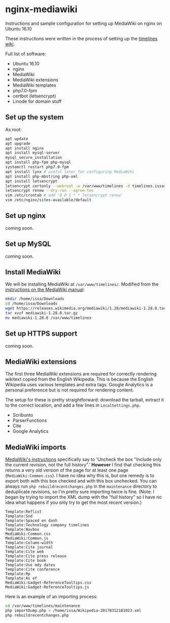 # nginx-mediawiki

Instructions and sample configuration for setting up MediaWiki on nginx on Ubuntu 16.10

These instructions were written in the process of setting up the
[timelines wiki](https://timelines.issarice.com/wiki/Main_Page).

Full list of software:

- Ubuntu 16.10
- nginx
- MediaWiki
- MediaWiki extensions
- MediaWiki templates
- php7.0-fpm
- certbot (letsencrypt)
- Linode for domain stuff

## Set up the system

As root:

```bash
apt update
apt upgrade
apt install nginx
apt install mysql-server
mysql_secure_installation
apt install php-fpm php-mysql
systemctl restart php7.0-fpm
apt install lynx # useful later for configuring MediaWiki
apt install php-mbstring php-xml
apt install letsencrypt
letsencrypt certonly --webroot -w /var/www/timelines -d timelines.issarice.com
letsencrypt renew --dry-run --agree-tos
vim /etc/crontab # add '0 0 1 * * letsencrypt renew'
vim /etc/nginx/sites-available/default
```

## Set up nginx

coming soon.

## Set up MySQL

coming soon.

## Install MediaWiki

We will be installing MediaWiki at `/var/www/timelines/`.
Modified from the [instructions on the MediaWiki manual](https://www.mediawiki.org/wiki/Manual:Running_MediaWiki_on_Debian_or_Ubuntu):

```bash
mkdir /home/issa/Downloads
cd /home/issa/Downloads
wget https://releases.wikimedia.org/mediawiki/1.28/mediawiki-1.28.0.tar.gz
tar xvzf mediawiki-1.28.0.tar.gz
mv mediawiki-1.28.0 /var/www/timelines
```

## Set up HTTPS support

coming soon.

## MediaWiki extensions

The first three MediaWiki extensions are required for correctly rendering
wikitext copied from the English Wikipedia.
This is because the English Wikipedia uses various templates and extra tags.
Google Analytics is a personal preference but is not required for rendering
content.

The setup for these is pretty straightforward: download the tarball, extract it
to the correct location, and add a few lines in `LocalSettings.php`.

- Scribunto
- ParserFunctions
- Cite
- Google Analytics

## MediaWiki imports

[MediaWiki's instructions](https://www.mediawiki.org/wiki/Help:Templates#Copying_from_one_wiki_to_another)
specifically say to 'Uncheck the box "Include only the current revision, not the full history".'
**However** I find that checking this returns a very old version of the page for at least one
page (`MediaWiki:Common.css`).
I have no idea why this is, but one remedy is to export both with this box checked and with this
box unchecked.
You can always run `php rebuildrecentchanges.php` in the `maintenance` directory to
deduplicate revisions, so I'm pretty sure importing twice is fine.
(Note: I began by trying to import the XML dump with the "full history" so I have
no idea what happens if you only try to get the most recent version.)

```
Template:Reflist
Template:Snd
Template:Spaced en dash
Template:Technology company timelines
Template:Navbox
MediaWiki:Common.css
MediaWiki:Common.js
Template:Column-width
Template:Cite journal
Template:Cite web
Template:Cite press release
Template:Cite book
Template:Use mdy dates
Template:Cite conference
Template:Rp
Template:As of
MediaWiki:Gadget-ReferenceTooltips.css
MediaWiki:Gadget-ReferenceTooltips.js
```

Here is an example of an importing process:

```bash
cd /var/www/timelines/maintenance
php importDump.php < /home/issa/Wikipedia-20170312181023.xml
php rebuildrecentchanges.php
```

